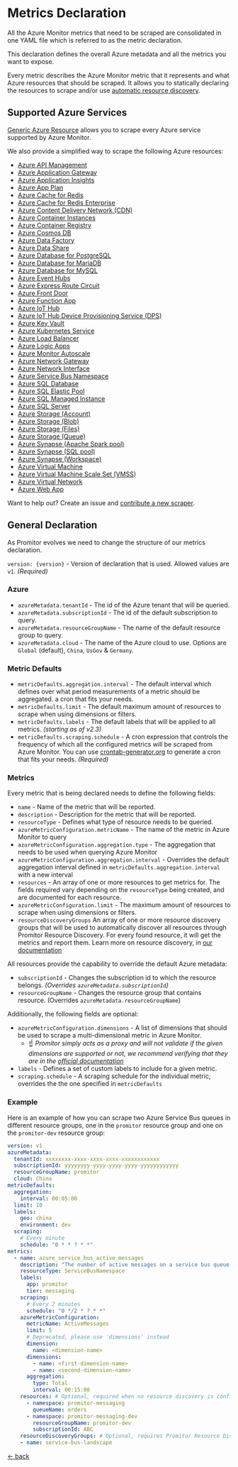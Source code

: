 # Metrics Declaration

All the Azure Monitor metrics that need to be scraped are consolidated in one YAML
file which is referred to as the metric declaration.

This declaration defines the overall Azure metadata and all the metrics you want to expose.

Every metric describes the Azure Monitor metric that it represents and what Azure resources that should be scraped.
 It allows you to statically declaring the resources to scrape and/or use [automatic resource discovery](https://promitor.io/concepts/#using-resource-discovery).

## Supported Azure Services

[Generic Azure Resource](providers/generic-azure-resource.md) allows you to scrape every Azure
service supported by Azure Monitor.

We also provide a simplified way to scrape the following Azure resources:

- [Azure API Management](providers/api-management.md)
- [Azure Application Gateway](providers/application-gateway.md)
- [Azure Application Insights](providers/application-insights.md)
- [Azure App Plan](providers/app-plan.md)
- [Azure Cache for Redis](providers/redis-cache.md)
- [Azure Cache for Redis Enterprise](providers/redis-enterprise-cache.md)
- [Azure Content Delivery Network (CDN)](providers/cdn.md)
- [Azure Container Instances](providers/container-instances.md)
- [Azure Container Registry](providers/container-registry.md)
- [Azure Cosmos DB](providers/cosmos-db.md)
- [Azure Data Factory](providers/data-factory.md)
- [Azure Data Share](providers/data-share.md)
- [Azure Database for PostgreSQL](providers/postgresql.md)
- [Azure Database for MariaDB](providers/maria-db.md)
- [Azure Database for MySQL](providers/mysql.md)
- [Azure Event Hubs](providers/event-hubs.md)
- [Azure Express Route Circuit](providers/express-route-circuit.md)
- [Azure Front Door](providers/front-door.md)
- [Azure Function App](providers/function-app.md)
- [Azure IoT Hub](providers/iot-hub.md)
- [Azure IoT Hub Device Provisioning Service (DPS)](providers/iot-hub-device-provisioning-service.md)
- [Azure Key Vault](providers/key-vault.md)
- [Azure Kubernetes Service](providers/kubernetes.md)
- [Azure Load Balancer](providers/load-balancer.md)
- [Azure Logic Apps](providers/logic-apps.md)
- [Azure Monitor Autoscale](providers/monitor-autoscale.md)
- [Azure Network Gateway](providers/network-gateway.md)
- [Azure Network Interface](providers/network-interface.md)
- [Azure Service Bus Namespace](providers/service-bus-namespace.md)
- [Azure SQL Database](providers/sql-database.md)
- [Azure SQL Elastic Pool](providers/sql-elastic-pool.md)
- [Azure SQL Managed Instance](providers/sql-managed-instance.md)
- [Azure SQL Server](providers/sql-server.md)
- [Azure Storage (Account)](providers/storage-account.md)
- [Azure Storage (Blob)](providers/blob-storage.md)
- [Azure Storage (Files)](providers/file-storage.md)
- [Azure Storage (Queue)](providers/storage-queue.md)
- [Azure Synapse (Apache Spark pool)](providers/synapse-apache-spark-pool.md)
- [Azure Synapse (SQL pool)](providers/synapse-sql-pool.md)
- [Azure Synapse (Workspace)](providers/synapse-workspace.md)
- [Azure Virtual Machine](providers/virtual-machine.md)
- [Azure Virtual Machine Scale Set (VMSS)](providers/virtual-machine-scale-set.md)
- [Azure Virtual Network](providers/virtual-network.md)
- [Azure Web App](providers/web-app.md)

Want to help out? Create an issue and [contribute a new scraper](https://github.com/tomkerkhove/promitor/blob/master/adding-a-new-scraper.md).

## General Declaration

As Promitor evolves we need to change the structure of our metrics declaration.

`version: {version}` - Version of declaration that is used. Allowed
values are `v1`. *(Required)*

### Azure

- `azureMetadata.tenantId` - The id of the Azure tenant that will be queried.
- `azureMetadata.subscriptionId` - The id of the default subscription to query.
- `azureMetadata.resourceGroupName` - The name of the default resource group to query.
- `azureMetadata.cloud` - The name of the Azure cloud to use. Options are `Global`
 (default), `China`, `UsGov` & `Germany`.

### Metric Defaults

- `metricDefaults.aggregation.interval` - The default interval which defines over
  what period measurements of a metric should be aggregated.
  a cron that fits your needs.
- `metricDefaults.limit` - The default maximum amount of resources to scrape when using dimensions
  or filters.
- `metricDefaults.labels` - The default labels that will be applied to all metrics. _(starting as of v2.3)_
- `metricDefaults.scraping.schedule` - A cron expression that controls
  the frequency of which all the configured metrics will be scraped from Azure Monitor.
  You can use [crontab-generator.org](https://crontab-generator.org/) to generate
  a cron that fits your needs. *(Required)*

### Metrics

Every metric that is being declared needs to define the following fields:

- `name` - Name of the metric that will be reported.
- `description` - Description for the metric that will be reported.
- `resourceType` - Defines what type of resource needs to be queried.
- `azureMetricConfiguration.metricName` - The name of the metric in Azure Monitor
  to query
- `azureMetricConfiguration.aggregation.type` - The aggregation that needs to be
  used when querying Azure Monitor
- `azureMetricConfiguration.aggregation.interval` - Overrides the default aggregation
  interval defined in `metricDefaults.aggregation.interval` with a new interval
- `resources` - An array of one or more resources to get metrics for. The fields
  required vary depending on the `resourceType` being created, and are documented
  for each resource.
- `azureMetricConfiguration.limit` - The maximum amount of resources to scrape when using dimensions
  or filters.
- `resourceDiscoveryGroups` An array of one or more resource discovery groups that will be used to automatically
 discover all resources through Promitor Resource Discovery. For every found resource, it will get the metrics and
  report them. Learn more on resource discovery, in [our documentation](https://promitor.io/concepts#using-resource-discovery)

All resources provide the capability to override the default Azure metadata:

- `subscriptionId` - Changes the subscription id to which the resource belongs. _(Overrides `azureMetadata.subscriptionId`)_
- `resourceGroupName` - Changes the resource group that contains resource. (Overrides `azureMetadata.resourceGroupName`)

Additionally, the following fields are optional:

- `azureMetricConfiguration.dimensions` - A list of dimensions that should
   be used to scrape a multi-dimensional metric in Azure Monitor.
  - ☝ *Promitor simply acts as a proxy and will not validate if the given dimensions are supported or
     not, we recommend verifying that they are in the
     [official documentation](https://docs.microsoft.com/en-us/azure/azure-monitor/platform/metrics-supported)*
- `labels` - Defines a set of custom labels to include for a given metric.
- `scraping.schedule` - A scraping schedule for the individual metric; overrides
  the the one specified in `metricDefaults`

### Example

Here is an example of how you can scrape two Azure Service Bus queues  in different
resource groups, one in the `promitor` resource group and one on the `promitor-dev`
resource group:

```yaml
version: v1
azureMetadata:
  tenantId: xxxxxxxx-xxxx-xxxx-xxxx-xxxxxxxxxxxx
  subscriptionId: yyyyyyyy-yyyy-yyyy-yyyy-yyyyyyyyyyyy
  resourceGroupName: promitor
  cloud: China
metricDefaults:
  aggregation:
    interval: 00:05:00
  limit: 10
  labels:
    geo: china
    environment: dev
  scraping:
    # Every minute
    schedule: "0 * * ? * *"
metrics:
  - name: azure_service_bus_active_messages
    description: "The number of active messages on a service bus queue."
    resourceType: ServiceBusNamespace
    labels:
      app: promitor
      tier: messaging
    scraping:
      # Every 2 minutes
      schedule: "0 */2 * ? * *"
    azureMetricConfiguration:
      metricName: ActiveMessages
      limit: 5
      # Deprecated, please use 'dimensions' instead
      dimension:
        name: <dimension-name>
      dimensions:
        - name: <first-dimension-name>
        - name: <second-dimension-name>
      aggregation:
        type: Total
        interval: 00:15:00
    resources: # Optional, required when no resource discovery is configured
      - namespace: promitor-messaging
        queueName: orders
      - namespace: promitor-messaging-dev
        resourceGroupName: promitor-dev
        subscriptionId: ABC
    resourceDiscoveryGroups: # Optional, requires Promitor Resource Discovery agent (https://promitor.io/concepts/how-it-works#using-resource-discovery)
    - name: service-bus-landscape
```

[&larr; back](/)
